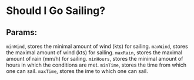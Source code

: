 # Should I Go Sailing?

## Params:

`minWind`, stores the minimal amount of wind (kts) for sailing.
`maxWind`, stores the maximal amount of wind (kts) for sailing.
`maxRain`, stores the maximal amount of rain (mm/h) for sailing.
`minHours`, stores the minimal amount of hours in which the conditions are met.
`minTime`, stores the time from which one can sail.
`maxTime`, stores the ime to which one can sail.

